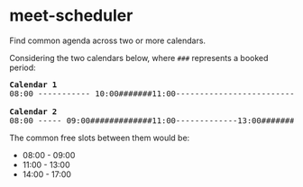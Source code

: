# meet-scheduler
Find common agenda across two or more calendars.

Considering the two calendars below, where `###` represents a booked period:

<pre>
<b>Calendar 1</b>
08:00 ----------- 10:00#######11:00--------------------------------------------------17:00

<b>Calendar 2</b>
08:00 ----- 09:00#############11:00-------------13:00#########14:00------------------17:00
</pre>


The common free slots between them would be:
* 08:00 - 09:00
* 11:00 - 13:00
* 14:00 - 17:00

